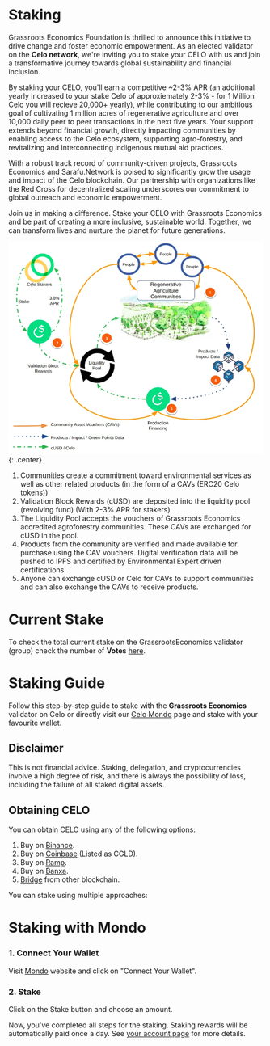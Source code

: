 #  Staking
Grassroots Economics Foundation is thrilled to announce this initiative to drive change and foster economic empowerment. As an elected validator on the **Celo network**, we're inviting you to stake your CELO with us and join a transformative journey towards global sustainability and financial inclusion.

By staking your CELO, you'll earn a competitive ~2-3% APR (an additional yearly increased to your stake Celo of approxiemately 2-3% - for 1 Million Celo you will recieve 20,000+ yearly), while contributing to our ambitious goal of cultivating 1 million acres of regenerative agriculture and over 10,000 daily peer to peer transactions in the next five years. Your support extends beyond financial growth, directly impacting communities by enabling access to the Celo ecosystem, supporting agro-forestry, and revitalizing and interconnecting indigenous mutual aid practices.

With a robust track record of community-driven projects, Grassroots Economics and Sarafu.Network is poised to significantly grow the usage and impact of the Celo blockchain. Our partnership with organizations like the Red Cross for decentralized scaling underscores our commitment to global outreach and economic empowerment.

Join us in making a difference. Stake your CELO with Grassroots Economics and be part of creating a more inclusive, sustainable world. Together, we can transform lives and nurture the planet for future generations.

![staking](img/celo-stake2.webp){: .center}

1. Communities create a commitment toward environmental services as well as other related products (in the form of a CAVs (ERC20 Celo tokens))
2. Validation Block Rewards (cUSD) are deposited into the liquidity pool (revolving fund) (With 2-3% APR for stakers)
3. The Liquidity Pool accepts the vouchers of Grassroots Economics accredited agroforestry communities. These CAVs are exchanged for cUSD in the pool.
4. Products from the community are verified and made available for purchase using the CAV vouchers. Digital verification data will be pushed to IPFS and certified by Environmental Expert driven certifications.
5. Anyone can exchange cUSD or Celo for CAVs to support communities and can also exchange the CAVs to receive products.


# Current Stake

To check the total current stake on the GrassrootsEconomics validator (group) check the number of **Votes** [here](https://mondo.celo.org/staking/0xd8457a4b949c1b7Bc26538F54743Aa61EEcA38B6).

# Staking Guide

Follow this step-by-step guide to stake with the **Grassroots Economics** validator on Celo or directly visit our [Celo Mondo](https://mondo.celo.org/staking/0xd8457a4b949c1b7Bc26538F54743Aa61EEcA38B6) page and stake with your favourite wallet.


## Disclaimer

This is not financial advice. Staking, delegation, and cryptocurrencies involve a high degree of risk, and there is always the possibility of loss, including the failure of all staked digital assets.

## Obtaining CELO

You can obtain CELO using any of the following options:

1. Buy on [Binance](https://www.binance.com).
2. Buy on [Coinbase](https://www.coinbase.com) (Listed as CGLD).
3. Buy on [Ramp](https://ramp.network/).
4. Buy on [Banxa](https://banxa.com/).
5. [Bridge](https://docs.celo.org/protocol/bridge#bridges-available-on-celo) from other blockchain.


You can stake using multiple approaches:

#  Staking with Mondo

### 1. Connect Your Wallet

Visit [Mondo](https://mondo.celo.org/staking/0xd8457a4b949c1b7Bc26538F54743Aa61EEcA38B6) website and click on "Connect Your Wallet".

### 2. Stake

Click on the Stake button and choose an amount.

Now, you’ve completed all steps for the staking. Staking rewards will be automatically paid once a day. See [your account page](https://mondo.celo.org/account?tab=stakes) for more details.
